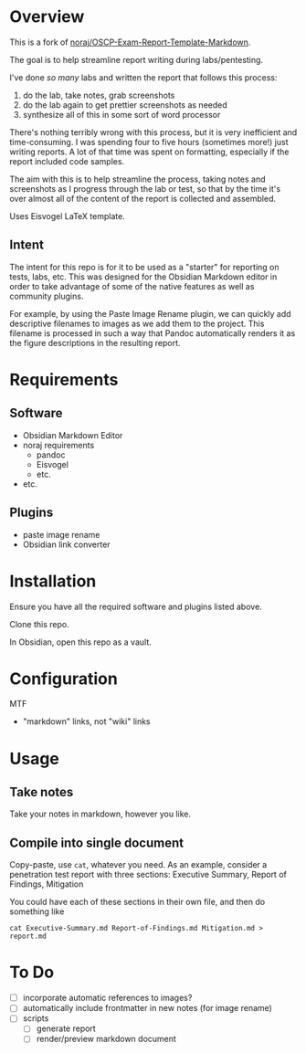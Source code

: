 # Overview
This is a fork of [noraj/OSCP-Exam-Report-Template-Markdown](https://github.com/noraj/OSCP-Exam-Report-Template-Markdown). 

The goal is to help streamline report writing during labs/pentesting.

I've done _so many_ labs and written the report that follows this process:

1. do the lab, take notes, grab screenshots
2. do the lab again to get prettier screenshots as needed
3. synthesize all of this in some sort of word processor

There's nothing terribly wrong with this process, but it is very inefficient and time-consuming.  I was spending four to five hours (sometimes more!) just writing reports. A lot of that time was spent on formatting, especially if the report included code samples.

The aim with this is to help streamline the process, taking notes and screenshots as I progress through the lab or test, so that by the time it's over almost all of the content of the report is collected and assembled.

Uses Eisvogel LaTeX template.

## Intent
The intent for this repo is for it to be used as a "starter" for reporting on tests, labs, etc.  This was designed for the Obsidian Markdown editor in order to take advantage of some of the native features as well as community plugins.

For example, by using the Paste Image Rename plugin, we can quickly add descriptive filenames to images as we add them to the project.  This filename is processed in such a way that Pandoc automatically renders it as the figure descriptions in the resulting report.

# Requirements
## Software
- Obsidian Markdown Editor
- noraj requirements
    - pandoc
    - Eisvogel
    - etc.
- etc.

## Plugins
- paste image rename
- Obsidian link converter

# Installation
Ensure you have all the required software and plugins listed above.

Clone this repo.

In Obsidian, open this repo as a vault.

# Configuration
MTF
- "markdown" links, not "wiki" links


# Usage
## Take notes
Take your notes in markdown, however you like.  

## Compile into single document
Copy-paste, use `cat`, whatever you need.  As an example, consider a penetration test report with three sections: Executive Summary, Report of Findings, Mitigation

You could have each of these sections in their own file, and then do something like

```
cat Executive-Summary.md Report-of-Findings.md Mitigation.md > report.md
```

# To Do
- [ ] incorporate automatic references to images?
- [ ] automatically include frontmatter in new notes (for image rename)
- [ ] scripts
    - [ ] generate report
    - [ ] render/preview markdown document